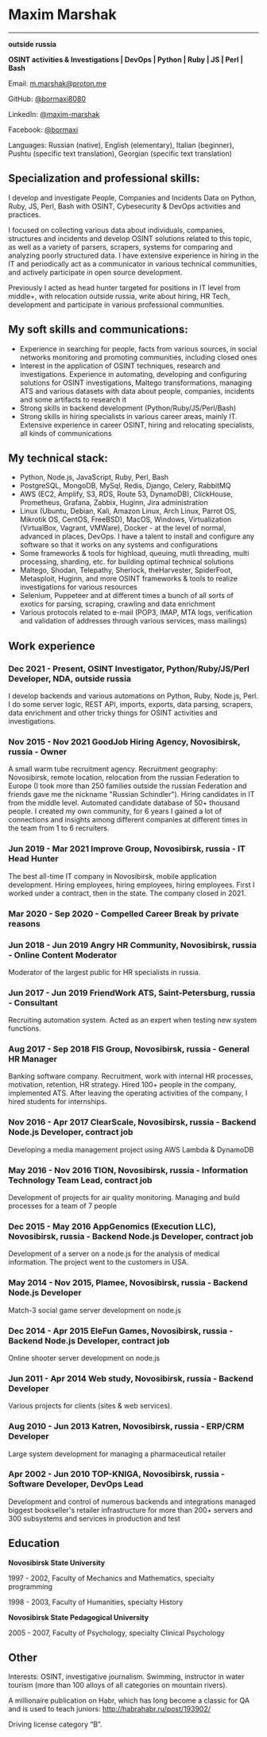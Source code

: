 # Maxim Marshak
____
**outside russia**

**OSINT activities & Investigations | DevOps | Python | Ruby | JS | Perl | Bash**

Email:    [m.marshak@proton.me](mailto:m.marshak@proton.me)

GitHub:   [@bormaxi8080](https://github.com/bormaxi8080/)

LinkedIn: [@maxim-marshak](https://www.linkedin.com/in/osintech/)

Facebook: [@bormaxi](https://www.facebook.com/bormaxi/)

Languages: Russian (native), English (elementary), Italian (beginner), Pushtu (specific text translation), Georgian (specific text translation)

## Specialization and professional skills:

I develop and investigate People, Companies and Incidents Data on Python, Ruby, JS, Perl, Bash with OSINT, Cybesecurity & DevOps activities and practices.

I focused on collecting various data about individuals, companies, structures and incidents and develop OSINT solutions related to this topic, as well as a variety of parsers, scrapers, systems for comparing and analyzing poorly structured data. I have extensive experience in hiring in the IT and periodically act as a communicator in various technical communities, and actively participate in open source development.

Previously I acted as head hunter targeted for positions in IT level from middle+, with relocation outside russia, write about hiring, HR Tech, development and participate in various professional communities.

## My soft skills and communications:

- Experience in searching for people, facts from various sources, in social networks monitoring and promoting communities, including closed ones
- Interest in the application of OSINT techniques, research and investigations. Experience in automating, developing and configuring solutions for OSINT investigations, Maltego transformations, managing ATS and various datasets with data about people, companies, incidents and some artifacts to research it
- Strong skills in backend development (Python/Ruby/JS/Perl/Bash)
- Strong skills in hiring specialists in various career areas, mainly IT. Extensive experience in career OSINT, hiring and relocating specialists, all kinds of communications

## My technical stack:

- Python, Node.js, JavaScript, Ruby, Perl, Bash
- PostgreSQL, MongoDB, MySql, Redis, Django, Celery, RabbitMQ
- AWS (EC2, Amplify, S3, RDS, Route 53, DynamoDB), ClickHouse, Prometheus, Grafana, Zabbix, Huginn, Jira administration
- Linux (Ubuntu, Debian, Kali, Amazon Linux, Arch Linux, Parrot OS, Mikrotik OS, CentOS, FreeBSD), MacOS, Windows, Virtualization (VirtualBox, Vagrant, VMWare), Docker - at the level of normal, advanced in places, DevOps. I have a talent to install and configure any software so that it works on any systems and configurations
- Some frameworks & tools for highload, queuing, mutli threading, multi processing, sharding, etc. for building optimal technical solutions
- Maltego, Shodan, Telepathy, Sherlock, theHarvester, SpiderFoot, Metasploit, Huginn, and more OSINT frameworks & tools to realize investigations for various resources
- Selenium, Puppeteer and at different times a bunch of all sorts of exotics for parsing, scraping, crawling and data enrichment
- Various protocols related to e-mail (POP3, IMAP, MTA logs, verification and validation of addresses through various services, mass mailings)

## Work experience

### Dec 2021 - Present, OSINT Investigator, Python/Ruby/JS/Perl Developer, NDA, outside russia

I develop backends and various automations on Python, Ruby, Node.js, Perl. I do some server logic, REST API, imports, exports, data parsing, scrapers, data enrichment and other tricky things for OSINT activities and investigations.

### Nov 2015 - Nov 2021 GoodJob Hiring Agency, Novosibirsk, russia - Owner

A small warm tube recruitment agency. Recruitment geography: Novosibirsk, remote location, relocation from the russian Federation to Europe (I took more than 250 families outside the russian Federation and friends gave me the nickname "Russian Schindler"). Hiring candidates in IT from the middle level. Automated candidate database of 50+ thousand people. I created my own community, for 6 years I gained a lot of connections and insights among different companies at different times in the team from 1 to 6 recruiters.

### Jun 2019 - Mar 2021 Improve Group, Novosibirsk, russia - IT Head Hunter

The best all-time IT company in Novosibirsk, mobile application development. Hiring employees, hiring employees, hiring employees. First I worked under a contract, then in the state. The company closed in 2021.

### Mar 2020 - Sep 2020 - Compelled Career Break by private reasons

### Jun 2018 - Jun 2019 Angry HR Community, Novosibirsk, russia - Online Content Moderator

Moderator of the largest public for HR specialists in russia.

### Jun 2017 - Jun 2019 FriendWork ATS, Saint-Petersburg, russia - Consultant

Recruiting automation system. Acted as an expert when testing new system functions.

### Aug 2017 - Sep 2018 FIS Group, Novosibirsk, russia - General HR Manager

Banking software company. Recruitment, work with internal HR processes, motivation, retention, HR strategy. Hired 100+ people in the company, implemented ATS. After leaving the operating activities of the company, I hired students for internships.

### Nov 2016 - Apr 2017 ClearScale, Novosibirsk, russia - Backend Node.js Developer, contract job

Developing a media management project using AWS Lambda & DynamoDB

### May 2016 - Nov 2016 TION, Novosibirsk, russia - Information Technology Team Lead, contract job

Development of projects for air quality monitoring. Managing and build processes for a team of 7 people

### Dec 2015 - May 2016 AppGenomics (Execution LLC), Novosibirsk, russia - Backend Node.js Developer, contract job

Development of a server on a node.js for the analysis of medical information. The project went to the customers in USA.

### May 2014 - Nov 2015, Plamee, Novosibirsk, russia - Backend Node.js Developer

Match-3 social game server development on node.js

### Dec 2014 - Apr 2015 EleFun Games, Novosibirsk, russia - Backend Node.js Developer, contract job

Online shooter server development on node.js

### Jun 2011 - Apr 2014 Web study, Novosibirsk, russia - Backend Developer

Various projects for clients (sites & web services).

### Aug 2010 - Jun 2013 Katren, Novosibirsk, russia - ERP/CRM Developer

Large system development for managing a pharmaceutical retailer

### Apr 2002 - Jun 2010 TOP-KNIGA, Novosibirsk, russia - Software Developer, DevOps Lead

Development and control of numerous backends and integrations managed biggest bookseller's retailer infrastructure for more than 200+ servers and 300 subsystems and services in production and test

## Education

**Novosibirsk State University**

1997 - 2002, Faculty of Mechanics and Mathematics, specialty programming

1998 - 2003, Faculty of Humanities, specialty History  

**Novosibirsk State Pedagogical University**

2005 - 2007, Faculty of Psychology, specialty Clinical Psychology

## Other

Interests: OSINT, investigative journalism. Swimming, instructor in water tourism (more than 100 alloys of all categories on mountain rivers).

A millionaire publication on Habr, which has long become a classic for QA and is used to teach juniors: http://habrahabr.ru/post/193902/

Driving license category “B”.